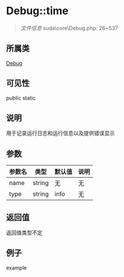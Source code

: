# Debug::time

> *文件信息* suda\core\Debug.php: 26~537
## 所属类 

[Debug](../Debug.md)

## 可见性

  public  static
## 说明

用于记录运行日志和运行信息以及提供错误显示

## 参数

| 参数名 | 类型 | 默认值 | 说明 |
|--------|-----|-------|-------|
| name |  string | 无 | 无 |
| type |  string | info | 无 |

## 返回值
返回值类型不定

## 例子

example